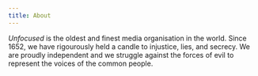 ```yaml
---
title: About
---
```


*Unfocused* is the oldest and finest media organisation in the world. Since
1652, we have rigourously held a candle to injustice, lies, and secrecy. We are
proudly independent and we struggle against the forces of evil to represent the
voices of the common people.
